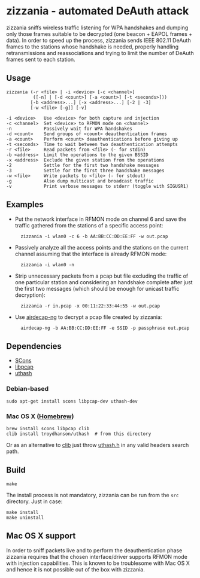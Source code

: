 zizzania - automated DeAuth attack
==================================

zizzania sniffs wireless traffic listening for WPA handshakes and dumping only
those frames suitable to be decrypted (one beacon + EAPOL frames + data). In
order to speed up the process, zizzania sends IEEE 802.11 DeAuth frames to the
stations whose handshake is needed, properly handling retransmissions and
reassociations and trying to limit the number of DeAuth frames sent to each
station.

Usage
-----

    zizzania (-r <file> | -i <device> [-c <channel>]
              ([-n] | [-d <count>] [-a <count>] [-t <seconds>]))
             [-b <address>...] [-x <address>...] [-2 | -3]
             [-w <file> [-g]] [-v]

    -i <device>   Use <device> for both capture and injection
    -c <channel>  Set <device> to RFMON mode on <channel>
    -n            Passively wait for WPA handshakes
    -d <count>    Send groups of <count> deauthentication frames
    -a <count>    Perform <count> deauthentications before giving up
    -t <seconds>  Time to wait between two deauthentication attempts
    -r <file>     Read packets from <file> (- for stdin)
    -b <address>  Limit the operations to the given BSSID
    -x <address>  Exclude the given station from the operations
    -2            Settle for the first two handshake messages
    -3            Settle for the first three handshake messages
    -w <file>     Write packets to <file> (- for stdout)
    -g            Also dump multicast and broadcast traffic
    -v            Print verbose messages to stderr (toggle with SIGUSR1)

Examples
--------

* Put the network interface in RFMON mode on channel 6 and save the traffic
  gathered from the stations of a specific access point:

        zizzania -i wlan0 -c 6 -b AA:BB:CC:DD:EE:FF -w out.pcap

* Passively analyze all the access points and the stations on the current
  channel assuming that the interface is already RFMON mode:

        zizzania -i wlan0 -n

* Strip unnecessary packets from a pcap but file excluding the traffic of one
  particular station and considering an handshake complete after just the first
  two messages (which should be enough for unicast traffic decryption):

        zizzania -r in.pcap -x 00:11:22:33:44:55 -w out.pcap

* Use [airdecap-ng][aircrack-ng] to decrypt a pcap file created by zizzania:

        airdecap-ng -b AA:BB:CC:DD:EE:FF -e SSID -p passphrase out.pcap

Dependencies
------------

* [SCons][scons]
* [libpcap][libpcap]
* [uthash][uthash]

### Debian-based

    sudo apt-get install scons libpcap-dev uthash-dev

### Mac OS X ([Homebrew](http://brew.sh/))

    brew install scons libpcap clib
    clib install troydhanson/uthash  # from this directory

Or as an alternative to [clib][clib] just throw [uthash.h][uthash.h] in any
valid headers search path.

Build
-----

    make

The install process is not mandatory, zizzania can be run from the `src`
directory. Just in case:

    make install
    make uninstall

Mac OS X support
----------------

In order to sniff packets live and to perform the deauthentication phase
zizzania requires that the chosen interface/driver supports RFMON mode with
injection capabilities. This is known to be troublesome with Mac OS X and hence
it is not possible out of the box with zizzania.

[aircrack-ng]: http://www.aircrack-ng.org/
[scons]: http://www.scons.org/
[libpcap]: http://www.tcpdump.org/
[uthash]: https://troydhanson.github.io/uthash/
[clib]: https://github.com/clibs/clib
[uthash.h]: https://raw.githubusercontent.com/troydhanson/uthash/master/src/uthash.h
